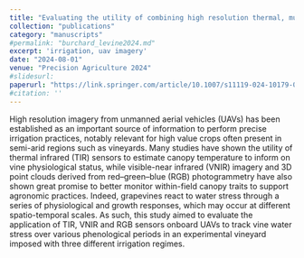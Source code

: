 ```yaml
---
title: "Evaluating the utility of combining high resolution thermal, multispectral and 3D imagery from unmanned aerial vehicles to monitor water stress in vineyards"
collection: "publications"
category: "manuscripts"
#permalink: "burchard_levine2024.md"
excerpt: 'irrigation, uav imagery'
date: "2024-08-01"
venue: "Precision Agriculture 2024"
#slidesurl: 
paperurl: "https://link.springer.com/article/10.1007/s11119-024-10179-0"
#citation: ''
---
```


High resolution imagery from unmanned aerial vehicles (UAVs) has been established as an important source of information to perform precise irrigation practices, notably relevant for high value crops often present in semi-arid regions such as vineyards. Many studies have shown the utility of thermal infrared (TIR) sensors to estimate canopy temperature to inform on vine physiological status, while visible-near infrared (VNIR) imagery and 3D point clouds derived from red–green–blue (RGB) photogrammetry have also shown great promise to better monitor within-field canopy traits to support agronomic practices. Indeed, grapevines react to water stress through a series of physiological and growth responses, which may occur at different spatio-temporal scales. As such, this study aimed to evaluate the application of TIR, VNIR and RGB sensors onboard UAVs to track vine water stress over various phenological periods in an experimental vineyard imposed with three different irrigation regimes.